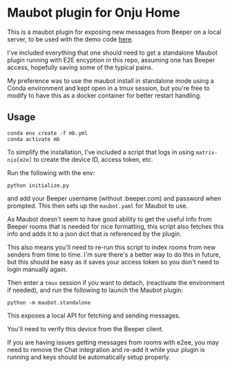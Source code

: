 # Maubot plugin for Onju Home
This is a maubot plugin for exposing new messages from Beeper on a local server, to be used with the demo code [here](https://github.com/justLV/onju-home).

I've included everything that one should need to get a standalone Maubot plugin running with E2E encyption in this repo, assuming one has Beeper access, hopefully saving some of the typical pains.

My preference was to use the maubot install in standalone mode using a Conda environment and kept open in a tmux session, but you're free to modify to have this as a docker container for better restart handling.

## Usage

```
conda env create -f mb.yml
conda activate mb
```

To simplify the installation, I've included a script that logs in using `matrix-nio[e2e]` to create the device ID, access token, etc. 

Run the following with the env:

```
python initialize.py
```

and add your Beeper username (without :beeper.com) and password when prompted. This then sets up the `maubot.yaml` for Maubot to use.

As Maubot doesn't seem to have good ability to get the useful info from Beeper rooms that is needed for nice formatting, this script also fetches this info and adds it to a json dict that is referenced by the plugin.

This also means you'll need to re-run this script to index rooms from new senders from time to time. I'm sure there's a better way to do this in future, but this should be easy as it saves your access token so you don't need to login manually again.

Then enter a `tmux` session if you want to detach, (reactivate the environment if needed), and run the following to launch the Maubot plugin:

```
python -m maubot.standalone
```

This exposes a local API for fetching and sending messages.

You'll need to verify this device from the Beeper client.

If you are having issues getting messages from rooms with e2ee, you may need to remove the Chat integration and re-add it while your plugin is running and keys should be automatically setup properly.